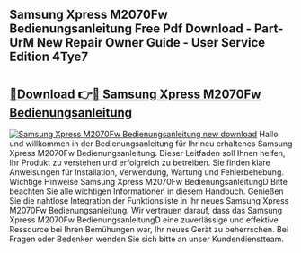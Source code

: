 ## Samsung Xpress M2070Fw Bedienungsanleitung Free Pdf Download - Part-UrM New Repair Owner Guide - User Service Edition 4Tye7

# <h2><a href="http://df1sty.blite.top/?on=Samsung+Xpress+M2070Fw+Bedienungsanleitung">🔗Download 👉🔴 Samsung Xpress M2070Fw Bedienungsanleitung</a></h2>

[![Samsung Xpress M2070Fw Bedienungsanleitung new download](https://i.imgur.com/lujVjoI.png)](http://df1sty.blite.top/?on=Samsung+Xpress+M2070Fw+Bedienungsanleitung)
Hallo und willkommen in der Bedienungsanleitung für Ihr neu erhaltenes Samsung Xpress M2070Fw Bedienungsanleitung. Dieser Leitfaden soll Ihnen helfen, Ihr Produkt zu verstehen und erfolgreich zu betreiben. Sie finden klare Anweisungen für Installation, Verwendung, Wartung und Fehlerbehebung. Wichtige Hinweise Samsung Xpress M2070Fw BedienungsanleitungD Bitte beachten Sie alle wichtigen Informationen in diesem Handbuch. Genießen Sie die nahtlose Integration der Funktionsliste in Ihr neues Samsung Xpress M2070Fw Bedienungsanleitung. Wir vertrauen darauf, dass das Samsung Xpress M2070Fw BedienungsanleitungD eine zuverlässige und effektive Ressource bei Ihren Bemühungen war, Ihr neues Gerät zu beherrschen. Bei Fragen oder Bedenken wenden Sie sich bitte an unser Kundendienstteam.
